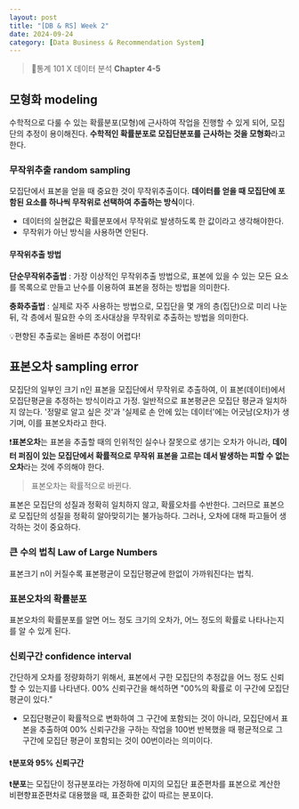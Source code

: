```yaml
---
layout: post
title: "[DB & RS] Week 2"
date: 2024-09-24
category: [Data Business & Recommendation System]
---
```


> 📌통계 101 X 데이터 분석 **Chapter 4-5**

## 모형화 modeling

수학적으로 다룰 수 있는 확률분포(모형)에 근사하여 작업을 진행할 수 있게 되어, 모집단의 추정이 용이해진다. **수학적인 확률분포로 모집단분포를 근사하는 것을 모형화**라고 한다.

### 무작위추출 random sampling

모집단에서 표본을 얻을 때 중요한 것이 무작위추출이다. **데이터를 얻을 때 모집단에 포함된 요소를 하나씩 무작위로 선택하여 추출하는 방식**이다.

- 데이터의 실현값은 확률분포에서 무작위로 발생하도록 한 값이라고 생각해야한다.
- 무작위가 아닌 방식을 사용하면 안된다.

#### 무작위추출 방법

**단순무작위추출법** : 가장 이상적인 무작위추출 방법으로, 표본에 있을 수 있는 모든 요소를 목록으로 만들고 난수를 이용하여 표본을 정하는 방법을 의미한다.

**충화추출법** : 실제로 자주 사용하는 방법으로, 모집단을 몇 개의 층(집단)으로 미리 나눈 뒤, 각 층에서 필요한 수의 조사대상을 무작위로 추출하는 방법을 의미한다.

💡편향된 추출로는 올바른 추정이 어렵다!

## 표본오차 sampling error

모집단의 일부인 크기 n인 표본을 모집단에서 무작위로 추출하여, 이 표본(데이터)에서 모집단평균을 추정하는 방식이라고 가정. 일반적으로 표본평균은 모집단 평균과 일치하지 않는다. '정말로 알고 싶은 것'과 '실제로 손 안에 있는 데이터'에는 어긋남(오차)가 생기며, 이를 표본오차라고 한다.

❗**표본오차**는 표본을 추출할 때의 인위적인 실수나 잘못으로 생기는 오차가 아니라, **데이터 퍼짐이 있는 모집단에서 확률적으로 무작위 표본을 고르는 데서 발생하는 피할 수 없는 오차**라는 것에 주의해야 한다.

> 표본오차는 확률적으로 바뀐다.

표본은 모집단의 성질과 정확히 일치하지 않고, 확률오차를 수반한다. 그러므로 표본으로 모집단의 성질을 정확히 알아맞히기는 불가능하다. 그러나, 오차에 대해 파고들어 생각하는 것이 중요하다.

### 큰 수의 법칙 Law of Large Numbers

표본크기 n이 커질수록 표본평균이 모집단평균에 한없이 가까워진다는 법칙.

### 표본오차의 확률분포

표본오차의 확률분포를 알면 어느 정도 크기의 오차가, 어느 정도의 확률로 나타나는지를 알 수 있게 된다.

### 신뢰구간 confidence interval

간단하게 오차를 정량화하기 위해서, 표본에서 구한 모집단의 추정값을 어느 정도 신뢰할 수 있는지를 나타낸다. 00% 신뢰구간을 해석하면 "00%의 확률로 이 구간에 모집단평균이 있다."

- 모집단평균이 확률적으로 변화하여 그 구간에 포함되는 것이 아니라, 모집단에서 표본을 추출하여 00% 신뢰구간을 구하는 작업을 100번 반복했을 때 평균적으로 그 구간에 모집단 평균이 포함되는 것이 00번이라는 의미이다.

#### t분포와 95% 신뢰구간

**t분포**는 모집단이 정규분포라는 가정하에 미지의 모집단 표준편차를 표본으로 계산한 비편향표준편차로 대용했을 때, 표준화한 값이 따르는 분포이다.
